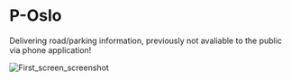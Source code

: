 # P-Oslo

Delivering road/parking information, previously not avaliable to the public via phone application!

![First_screen_screenshot](https://cdn.discordapp.com/attachments/290224972259917825/759809141103132712/screenshot.jpg)
